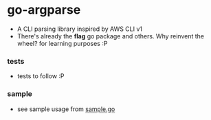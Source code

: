 # go-argparse

- A CLI parsing library inspired by AWS CLI v1
- There's already the **flag** go package and others. Why reinvent the wheel? for learning purposes :P

### tests
- tests to follow :P

### sample
- see sample usage from [sample.go](./sample.go)

